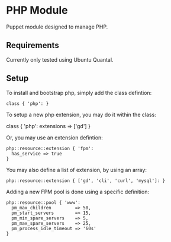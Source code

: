 # PHP Module

Puppet module designed to manage PHP.

## Requirements

Currently only tested using Ubuntu Quantal.

## Setup

To install and bootstrap php, simply add the class defintion:

    class { 'php': }

To setup a new php extension, you may do it within the class: 

  class { 'php':
    extensions => ['gd']
  }

Or, you may use an extension defintion:

    php::resource::extension { 'fpm':
      has_service => true
    }

You may also define a list of extension, by using an array:

    php::resource::extension { ['gd', 'cli', 'curl', 'mysql']: }

Adding a new FPM pool is done using a specific definition:

    php::resource::pool { 'www':
      pm_max_children         => 50,
      pm_start_servers        => 15,
      pm_min_spare_servers    => 5,
      pm_max_spare_servers    => 25,
      pm_process_idle_timeout => '60s'
    }
